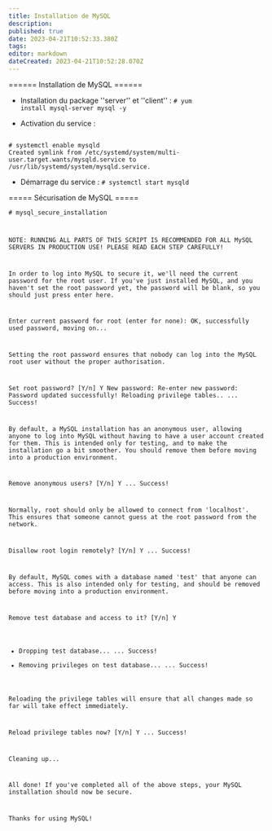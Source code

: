 ```yaml
---
title: Installation de MySQL
description: 
published: true
date: 2023-04-21T10:52:33.380Z
tags: 
editor: markdown
dateCreated: 2023-04-21T10:52:28.070Z
---
```


====== Installation de MySQL ======

  * Installation du package ''server'' et ''client'' :
<code># yum install mysql-server mysql -y</code>

  * Activation du service :
<code>
# systemctl enable mysqld
Created symlink from /etc/systemd/system/multi-user.target.wants/mysqld.service to /usr/lib/systemd/system/mysqld.service.
</code>

  * Démarrage du service :
<code># systemctl start mysqld</code>

===== Sécurisation de MySQL =====

<code># mysql_secure_installation

NOTE: RUNNING ALL PARTS OF THIS SCRIPT IS RECOMMENDED FOR ALL MySQL
SERVERS IN PRODUCTION USE!  PLEASE READ EACH STEP CAREFULLY!

In order to log into MySQL to secure it, we'll need the current
password for the root user.  If you've just installed MySQL, and
you haven't set the root password yet, the password will be blank,
so you should just press enter here.

Enter current password for root (enter for none): 
OK, successfully used password, moving on...

Setting the root password ensures that nobody can log into the MySQL
root user without the proper authorisation.

Set root password? [Y/n]   Y
New password: 
Re-enter new password: 
Password updated successfully!
Reloading privilege tables..
... Success!

By default, a MySQL installation has an anonymous user, allowing anyone
to log into MySQL without having to have a user account created for
them.  This is intended only for testing, and to make the installation
go a bit smoother.  You should remove them before moving into a
production environment.

Remove anonymous users? [Y/n]   Y
... Success!

Normally, root should only be allowed to connect from 'localhost'.  This
ensures that someone cannot guess at the root password from the network.

Disallow root login remotely? [Y/n]  Y
... Success!

By default, MySQL comes with a database named 'test' that anyone can
access.  This is also intended only for testing, and should be removed
before moving into a production environment.

Remove test database and access to it? [Y/n]   Y
- Dropping test database...
... Success!
- Removing privileges on test database...
... Success!

Reloading the privilege tables will ensure that all changes made so far
will take effect immediately.

Reload privilege tables now? [Y/n]   Y
... Success!

Cleaning up...

All done!  If you've completed all of the above steps, your MySQL
installation should now be secure.

Thanks for using MySQL!

</code>
